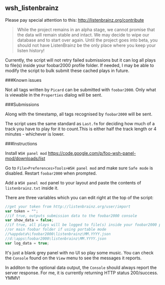 ## wsh_listenbrainz

Please pay special attention to this: http://listenbrainz.org/contribute

>While the project remains in an alpha stage, we cannot promise that the data
will remain stable and intact. We may decide to wipe our database and
to start over again. Until the project goes into beta, you should not have
ListenBrainz be the only place where you keep your listen history!

Currently, the script will not retry failed submissions but it can log
all plays to file(s) inside your foobar2000 profile folder. If needed,
I may be able to modify the script to bulk submit these cached plays in future.

###Known issues

Not all tags written by `Picard` can be submitted with `foobar2000`. Only what
is viewable in the `Properties` dialog will be sent.

###Submissions

Along with the timestamp, all tags recognised by `foobar2000`
will be sent.

The script uses the same standard as `Last.fm` for deciding
how much of a track you have to play for it to count.This is either
half the track length or 4 minutes - whichever is lower.

###Instructions

Install `WSH panel mod`
https://code.google.com/p/foo-wsh-panel-mod/downloads/list

Go to `File>Preferences>Tools>WSH panel mod` and make
sure `Safe mode` is disabled. Restart `foobar2000` when prompted.

Add a `WSH panel mod` panel to your layout and paste the contents of 
`listenbrainz.txt` inside it.

There are three variables which you can edit right at the top of the script:

```javascript
//get your token from http://listenbrainz.org/user/import
var token = "";
//if true, outputs submission data to the foobar2000 console
var show_data = false;
//if true, all plays will be logged to file(s) inside your foobar2000 profile
//or main foobar folder if using portable mode
//%appdata%\foobar2000\listenbrainz\MM.YYYY.json
//d:\apps\foobar2000\listenbrainz\MM.YYYY.json
var log_data = true;
```

It's just a blank grey panel with no UI so play some music. You can check
the `Console` found on the `View` menu to see the messages it reports.

In additon to the optional data output, the `Console` should always report
the server response. For me, it is currently returning HTTP status 200/success.
YMMV!
